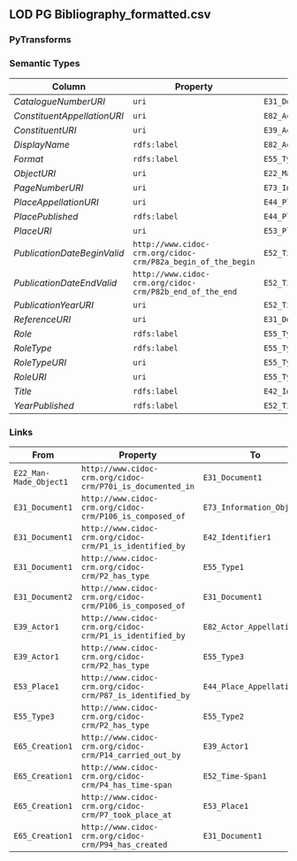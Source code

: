 ## LOD PG Bibliography_formatted.csv

### PyTransforms

### Semantic Types
| Column | Property | Class |
|  ----- | -------- | ----- |
| _CatalogueNumberURI_ | `uri` | `E31_Document2`|
| _ConstituentAppellationURI_ | `uri` | `E82_Actor_Appellation1`|
| _ConstituentURI_ | `uri` | `E39_Actor1`|
| _DisplayName_ | `rdfs:label` | `E82_Actor_Appellation1`|
| _Format_ | `rdfs:label` | `E55_Type1`|
| _ObjectURI_ | `uri` | `E22_Man-Made_Object1`|
| _PageNumberURI_ | `uri` | `E73_Information_Object1`|
| _PlaceAppellationURI_ | `uri` | `E44_Place_Appellation1`|
| _PlacePublished_ | `rdfs:label` | `E44_Place_Appellation1`|
| _PlaceURI_ | `uri` | `E53_Place1`|
| _PublicationDateBeginValid_ | `http://www.cidoc-crm.org/cidoc-crm/P82a_begin_of_the_begin` | `E52_Time-Span1`|
| _PublicationDateEndValid_ | `http://www.cidoc-crm.org/cidoc-crm/P82b_end_of_the_end` | `E52_Time-Span1`|
| _PublicationYearURI_ | `uri` | `E52_Time-Span1`|
| _ReferenceURI_ | `uri` | `E31_Document1`|
| _Role_ | `rdfs:label` | `E55_Type3`|
| _RoleType_ | `rdfs:label` | `E55_Type2`|
| _RoleTypeURI_ | `uri` | `E55_Type2`|
| _RoleURI_ | `uri` | `E55_Type3`|
| _Title_ | `rdfs:label` | `E42_Identifier1`|
| _YearPublished_ | `rdfs:label` | `E52_Time-Span1`|


### Links
| From | Property | To |
|  --- | -------- | ---|
| `E22_Man-Made_Object1` | `http://www.cidoc-crm.org/cidoc-crm/P70i_is_documented_in` | `E31_Document1`|
| `E31_Document1` | `http://www.cidoc-crm.org/cidoc-crm/P106_is_composed_of` | `E73_Information_Object1`|
| `E31_Document1` | `http://www.cidoc-crm.org/cidoc-crm/P1_is_identified_by` | `E42_Identifier1`|
| `E31_Document1` | `http://www.cidoc-crm.org/cidoc-crm/P2_has_type` | `E55_Type1`|
| `E31_Document2` | `http://www.cidoc-crm.org/cidoc-crm/P106_is_composed_of` | `E31_Document1`|
| `E39_Actor1` | `http://www.cidoc-crm.org/cidoc-crm/P1_is_identified_by` | `E82_Actor_Appellation1`|
| `E39_Actor1` | `http://www.cidoc-crm.org/cidoc-crm/P2_has_type` | `E55_Type3`|
| `E53_Place1` | `http://www.cidoc-crm.org/cidoc-crm/P87_is_identified_by` | `E44_Place_Appellation1`|
| `E55_Type3` | `http://www.cidoc-crm.org/cidoc-crm/P2_has_type` | `E55_Type2`|
| `E65_Creation1` | `http://www.cidoc-crm.org/cidoc-crm/P14_carried_out_by` | `E39_Actor1`|
| `E65_Creation1` | `http://www.cidoc-crm.org/cidoc-crm/P4_has_time-span` | `E52_Time-Span1`|
| `E65_Creation1` | `http://www.cidoc-crm.org/cidoc-crm/P7_took_place_at` | `E53_Place1`|
| `E65_Creation1` | `http://www.cidoc-crm.org/cidoc-crm/P94_has_created` | `E31_Document1`|
